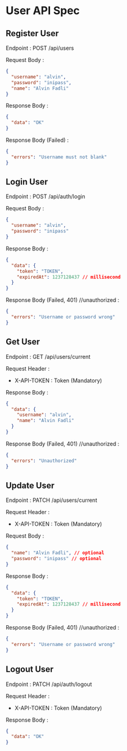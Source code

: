 # User API Spec

## Register User

Endpoint : POST /api/users

Request Body :

```json
{
  "username": "alvin",
  "password": "inipass",
  "name": "Alvin Fadli"
}
```

Response Body :

```json
{
  "data": "OK"
}
```

Response Body (Failed) :

```json
{
  "errors": "Username must not blank"
}
```

## Login User

Endpoint : POST /api/auth/login

Request Body :

```json
{
  "username": "alvin",
  "password": "inipass"
}
```

Response Body :

```json
{
  "data": {
    "token": "TOKEN",
    "expiredAt": 1237128437 // millisecond
  }
}
```

Response Body (Failed, 401) //unauthorized :

```json
{
  "errors": "Username or password wrong"
}
```

## Get User

Endpoint : GET /api/users/current

Request Header :

- X-API-TOKEN : Token (Mandatory)

Response Body :

```json
{
  "data": {
    "username": "alvin",
    "name": "Alvin Fadli"
  }
}
```

Response Body (Failed, 401) //unauthorized :

```json
{
  "errors": "Unauthorized"
}
```

## Update User

Endpoint : PATCH /api/users/current

Request Header :

- X-API-TOKEN : Token (Mandatory)

Request Body :

```json
{
  "name": "Alvin Fadli", // optional
  "password": "inipass" // optional
}
```

Response Body :

```json
{
  "data": {
    "token": "TOKEN",
    "expiredAt": 1237128437 // millisecond
  }
}
```

Response Body (Failed, 401) //unauthorized :

```json
{
  "errors": "Username or password wrong"
}
```

## Logout User

Endpoint : PATCH /api/auth/logout

Request Header :

- X-API-TOKEN : Token (Mandatory)

Response Body :

```json
{
  "data": "OK"
}
```
